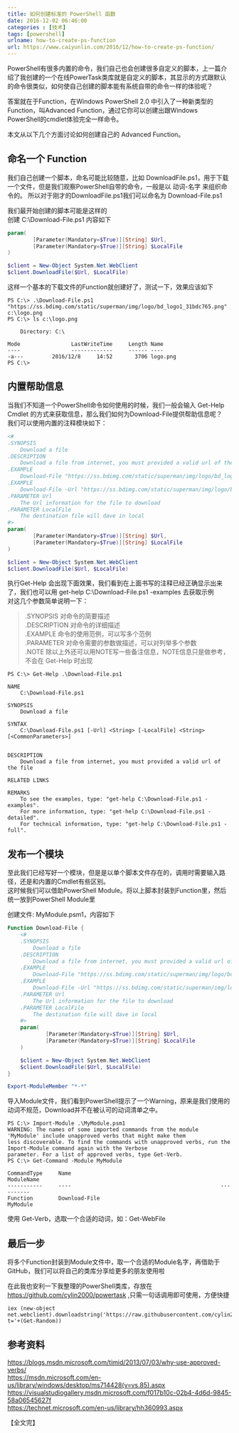 ```yaml
---
title: 如何创建标准的 PowerShell 函数   
date: 2016-12-02 06:46:00  
categories : [技术]   
tags: [powershell]  
urlname: how-to-create-ps-function   
url: https://www.caiyunlin.com/2016/12/how-to-create-ps-function/  
---
```


PowerShell有很多内置的命令，我们自己也会创建很多自定义的脚本，上一篇介绍了我创建的一个在线PowerTask类库就是自定义的脚本，其显示的方式跟默认的命令很类似，如何使自己创建的脚本能有系统自带的命令一样的体验呢？

答案就在于Function，在Windows PowerShell 2.0 中引入了一种新类型的Function，叫Advanced Function，通过它你可以创建出跟Windows PowerShell的cmdlet体验完全一样命令。

本文从以下几个方面讨论如何创建自己的 Advanced Function。

## 命名一个 Function  

我们自己创建一个脚本，命名可能比较随意，比如 DownloadFile.ps1，用于下载一个文件，但是我们观察PowerShell自带的命令，一般是以 动词-名字 来组织命令的。 
所以对于刚才的DownloadFile.ps1我们可以命名为 Download-File.ps1

我们最开始创建的脚本可能是这样的    
创建 C:\Download-File.ps1 内容如下
``` powershell
param(
        [Parameter(Mandatory=$True)][String] $Url,
        [Parameter(Mandatory=$True)][String] $LocalFile 
)

$client = New-Object System.Net.WebClient
$client.DownloadFile($Url, $LocalFile)
```
这样一个基本的下载文件的Function就创建好了，测试一下，效果应该如下
```
PS C:\> .\Download-File.ps1 "https://ss.bdimg.com/static/superman/img/logo/bd_logo1_31bdc765.png" c:\logo.png
PS C:\> ls c:\logo.png

    Directory: C:\

Mode                LastWriteTime     Length Name
----                -------------     ------ ----
-a---         2016/12/8     14:52       3706 logo.png
PS C:\>
```

## 内置帮助信息   
当我们不知道一个PowerShell命令如何使用的时候，我们一般会输入 Get-Help Cmdlet 的方式来获取信息，那么我们如何为Download-File提供帮助信息呢？  
我们可以使用内置的注释模块如下：

``` powershell
<#
.SYNOPSIS
    Download a file
.DESCRIPTION
    Download a file from internet, you must provided a valid url of the file
.EXAMPLE 
    Download-File "https://ss.bdimg.com/static/superman/img/logo/bd_logo1_31bdc765.png" c:\logo.png
.EXAMPLE 
    Download-File -Url "https://ss.bdimg.com/static/superman/img/logo/bd_logo1_31bdc765.png" -LocalFile c:\logo.png
.PARAMETER Url
    The Url information for the file to download
.PARAMETER LocalFile
    The destination file will dave in local
#>
param(
        [Parameter(Mandatory=$True)][String] $Url,
        [Parameter(Mandatory=$True)][String] $LocalFile 
)

$client = New-Object System.Net.WebClient
$client.DownloadFile($Url, $LocalFile)

```
执行Get-Help 会出现下面效果，我们看到在上面书写的注释已经正确显示出来了，我们也可以用 get-help C:\Download-File.ps1 -examples 去获取示例  
对这几个参数简单说明一下：

> .SYNOPSIS 对命令的简要描述   
> .DESCRIPTION 对命令的详细描述  
> .EXAMPLE 命令的使用范例，可以写多个范例  
> .PARAMETER 对命令需要的参数做描述，可以对列举多个参数   
> .NOTE 除以上外还可以用NOTE写一些备注信息，NOTE信息只是做参考，不会在 Get-Help 时出现  

```
PS C:\> Get-Help .\Download-File.ps1

NAME
    C:\Download-File.ps1

SYNOPSIS
    Download a file

SYNTAX
    C:\Download-File.ps1 [-Url] <String> [-LocalFile] <String> [<CommonParameters>]


DESCRIPTION
    Download a file from internet, you must provided a valid url of the file

RELATED LINKS

REMARKS
    To see the examples, type: "get-help C:\Download-File.ps1 -examples".
    For more information, type: "get-help C:\Download-File.ps1 -detailed".
    For technical information, type: "get-help C:\Download-File.ps1 -full".
```

## 发布一个模块   
至此我们已经写好一个模块，但是是以单个脚本文件存在的，调用时需要输入路径，还是和内置的Cmdlet有些区别。   
这时候我们可以借助PowerShell Module。将以上脚本封装到Function里，然后统一放到PowerShell Module里

创建文件: MyModule.psm1，内容如下
``` powershell
Function Download-File {
    <#
    .SYNOPSIS
        Download a file
    .DESCRIPTION
        Download a file from internet, you must provided a valid url of the file
    .EXAMPLE 
        Download-File "https://ss.bdimg.com/static/superman/img/logo/bd_logo1_31bdc765.png" c:\logo.png
    .EXAMPLE 
        Download-File -Url "https://ss.bdimg.com/static/superman/img/logo/bd_logo1_31bdc765.png" -LocalFile c:\logo.png
    .PARAMETER Url
        The Url information for the file to download
    .PARAMETER LocalFile
        The destination file will dave in local
    #>
    param(
            [Parameter(Mandatory=$True)][String] $Url,
            [Parameter(Mandatory=$True)][String] $LocalFile 
    )

    $client = New-Object System.Net.WebClient
    $client.DownloadFile($Url, $LocalFile)
}

Export-ModuleMember "*-*"

```
导入Module文件，我们看到PowerShell提示了一个Warning，原来是我们使用的动词不规范，Download并不在被认可的动词清单之中。  
```
PS C:\> Import-Module .\MyModule.psm1
WARNING: The names of some imported commands from the module 'MyModule' include unapproved verbs that might make them
less discoverable. To find the commands with unapproved verbs, run the Import-Module command again with the Verbose
parameter. For a list of approved verbs, type Get-Verb.
PS C:\> Get-Command -Module MyModule

CommandType     Name                                               ModuleName
-----------     ----                                               ----------
Function        Download-File                                      MyModule

```
使用 Get-Verb，选取一个合适的动词，如：Get-WebFile

## 最后一步  

将多个Function封装到Module文件中，取一个合适的Module名字，再借助于GitHub，我们可以将自己的类库分享给更多的朋友使用啦

在此我也安利一下我整理的PowerShell类库，存放在 https://github.com/cylin2000/powertask ,只需一句话调用即可使用，方便快捷

```
iex (new-object net.webclient).downloadstring('https://raw.githubusercontent.com/cylin2000/powertask/master/PowerTask.ps1?t='+(Get-Random))
```

## 参考资料
https://blogs.msdn.microsoft.com/timid/2013/07/03/why-use-approved-verbs/  
https://msdn.microsoft.com/en-us/library/windows/desktop/ms714428(v=vs.85).aspx  
https://visualstudiogallery.msdn.microsoft.com/f017b10c-02b4-4d6d-9845-58a06545627f   
https://technet.microsoft.com/en-us/library/hh360993.aspx

【全文完】